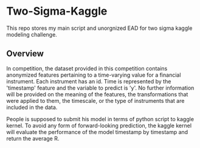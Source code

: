 # Two-Sigma-Kaggle

This repo stores my main script and unorgnized EAD for two sigma kaggle modeling challenge.

## Overview

In competition, the dataset provided in this competition contains anonymized features pertaining to a time-varying value for a financial instrument. Each instrument has an id. Time is represented by the 'timestamp' feature and the variable to predict is 'y'. No further information will be provided on the meaning of the features, the transformations that were applied to them, the timescale, or the type of instruments that are included in the data. 

People is supposed to submit his model in terms of python script to kaggle kernel. To avoid any form of forward-looking prediction, the kaggle kernel will evaluate the performance of the model timestamp by timestamp and return the average R. 
